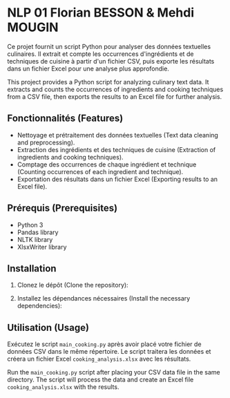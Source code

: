 
 # NLP 01 Florian BESSON & Mehdi MOUGIN 

Ce projet fournit un script Python pour analyser des données textuelles culinaires. Il extrait et compte les occurrences d'ingrédients et de techniques de cuisine à partir d'un fichier CSV, puis exporte les résultats dans un fichier Excel pour une analyse plus approfondie.

This project provides a Python script for analyzing culinary text data. It extracts and counts the occurrences of ingredients and cooking techniques from a CSV file, then exports the results to an Excel file for further analysis.

## Fonctionnalités (Features)

- Nettoyage et prétraitement des données textuelles (Text data cleaning and preprocessing).
- Extraction des ingrédients et des techniques de cuisine (Extraction of ingredients and cooking techniques).
- Comptage des occurrences de chaque ingrédient et technique (Counting occurrences of each ingredient and technique).
- Exportation des résultats dans un fichier Excel (Exporting results to an Excel file).

## Prérequis (Prerequisites)

- Python 3
- Pandas library
- NLTK library
- XlsxWriter library

## Installation

1. Clonez le dépôt (Clone the repository):

2. Installez les dépendances nécessaires (Install the necessary dependencies):

## Utilisation (Usage)

Exécutez le script `main_cooking.py` après avoir placé votre fichier de données CSV dans le même répertoire. Le script traitera les données et créera un fichier Excel `cooking_analysis.xlsx` avec les résultats.

Run the  `main_cooking.py` script after placing your CSV data file in the same directory. The script will process the data and create an Excel file `cooking_analysis.xlsx` with the results.


